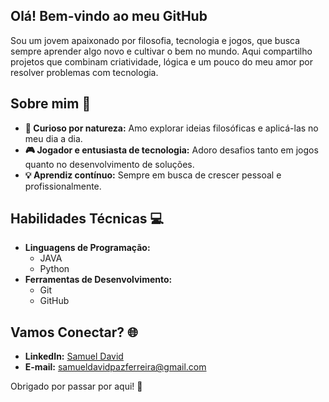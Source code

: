   <h2 align="left">Olá! Bem-vindo ao meu GitHub</h2>

  <p>Sou um jovem apaixonado por filosofia, tecnologia e jogos, que busca sempre aprender algo novo e cultivar o bem no mundo. Aqui compartilho projetos que combinam criatividade, lógica e um pouco do meu amor por resolver problemas com tecnologia.</p>

  <h2>Sobre mim 🌟</h2>
          <ul>
              <li><strong>📖 Curioso por natureza:</strong> Amo explorar ideias filosóficas e aplicá-las no meu dia a dia.</li>
              <li><strong>🎮 Jogador e entusiasta de tecnologia:</strong> Adoro desafios tanto em jogos quanto no desenvolvimento de soluções.</li>
              <li><strong>💡 Aprendiz contínuo:</strong> Sempre em busca de crescer pessoal e profissionalmente.</li>
          </ul>
        
  <h2>Habilidades Técnicas 💻</h2>
  <ul>
      <li><strong>Linguagens de Programação:</strong>
          <ul>
              <li>JAVA</li>
              <li>Python</li>
          </ul>
      </li>
      <li><strong>Ferramentas de Desenvolvimento:</strong>
          <ul>
              <li>Git</li>
              <li>GitHub</li>
          </ul>
      </li>
  </ul>

  <h2>Vamos Conectar? 🌐</h2>
      <ul>
          <li><strong>LinkedIn:</strong> <a href="www.linkedin.com/in/samuel-david-paz">Samuel David</a></li>
          <li><strong>E-mail:</strong> <a href="mailto:samueldavidpazferreira@gmail.com">samueldavidpazferreira@gmail.com</a></li>
      </ul>
      <p>Obrigado por passar por aqui! 🚀</p>
